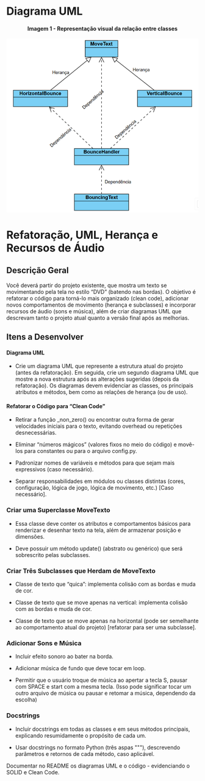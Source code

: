 # Diagrama UML

<div align="center"><h4>Imagem 1 - Representação visual da relação entre classes</h4></div>
<div align="center"><img title="Imagem 1" src="https://github.com/guilhermyandrade/CG-2025/blob/main/diagram.png"></div>

#  Refatoração, UML, Herança e Recursos de Áudio

## Descrição Geral
Você deverá partir do projeto existente, que mostra um texto se movimentando pela tela no estilo “DVD” (batendo nas bordas). O objetivo é refatorar o código para torná-lo mais organizado (clean code), adicionar novos comportamentos de movimento (herança e subclasses) e incorporar recursos de áudio (sons e música), além de criar diagramas UML que descrevam tanto o projeto atual quanto a versão final após as melhorias.


## Itens a Desenvolver
#### Diagrama UML

- Crie um diagrama UML que represente a estrutura atual do projeto (antes da refatoração).
Em seguida, crie um segundo diagrama UML que mostre a nova estrutura após as alterações sugeridas (depois da refatoração).
Os diagramas devem evidenciar as classes, os principais atributos e métodos, bem como as relações de herança (ou de uso).


#### Refatorar o Código para “Clean Code”

- Retirar a função _non_zero() ou encontrar outra forma de gerar velocidades iniciais para o texto, evitando overhead ou repetições desnecessárias.

- Eliminar “números mágicos” (valores fixos no meio do código) e movê-los para constantes ou para o arquivo config.py.
  
- Padronizar nomes de variáveis e métodos para que sejam mais expressivos (caso necessário).
  
- Separar responsabilidades em módulos ou classes distintas (cores, configuração, lógica de jogo, lógica de movimento, etc.) [Caso necessário].

### Criar uma Superclasse MoveTexto

- Essa classe deve conter os atributos e comportamentos básicos para renderizar e desenhar texto na tela, além de armazenar posição e dimensões.

- Deve possuir um método update() (abstrato ou genérico) que será sobrescrito pelas subclasses.

### Criar Três Subclasses que Herdam de MoveTexto

- Classe de texto que “quica”: implementa colisão com as bordas e muda de cor.
  
- Classe de texto que se move apenas na vertical: implementa colisão com as bordas e muda de cor.
  
- Classe de texto que se move apenas na horizontal (pode ser semelhante ao comportamento atual do projeto) [refatorar para ser uma subclasse].
  

### Adicionar Sons e Música

- Incluir efeito sonoro ao bater na borda.
  
- Adicionar música de fundo que deve tocar em loop.
  
- Permitir que o usuário troque de música ao apertar a tecla S, pausar com SPACE e start com a mesma tecla. (Isso pode significar tocar um outro arquivo de música ou pausar e retomar a música, dependendo da escolha)

### Docstrings

- Incluir docstrings em todas as classes e em seus métodos principais, explicando resumidamente o propósito de cada um.
  
- Usar docstrings no formato Python (três aspas """), descrevendo parâmetros e retornos de cada método, caso aplicável.

Documentar no README os diagramas UML e o código - evidenciando o SOLID e Clean Code.
  
 



